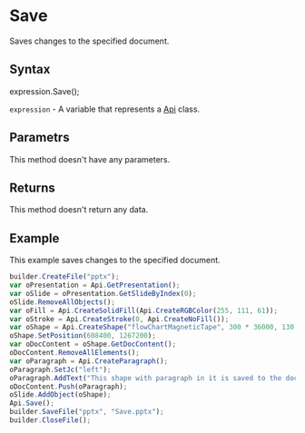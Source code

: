# Save

Saves changes to the specified document.

## Syntax

expression.Save();

`expression` - A variable that represents a [Api](../Api.md) class.

## Parametrs

This method doesn't have any parameters.

## Returns

This method doesn't return any data.

## Example

This example saves changes to the specified document.

```javascript
builder.CreateFile("pptx");
var oPresentation = Api.GetPresentation();
var oSlide = oPresentation.GetSlideByIndex(0);
oSlide.RemoveAllObjects();
var oFill = Api.CreateSolidFill(Api.CreateRGBColor(255, 111, 61));
var oStroke = Api.CreateStroke(0, Api.CreateNoFill());
var oShape = Api.CreateShape("flowChartMagneticTape", 300 * 36000, 130 * 36000, oFill, oStroke);
oShape.SetPosition(608400, 1267200);
var oDocContent = oShape.GetDocContent();
oDocContent.RemoveAllElements();
var oParagraph = Api.CreateParagraph();
oParagraph.SetJc("left");
oParagraph.AddText("This shape with paragraph in it is saved to the document.");
oDocContent.Push(oParagraph);
oSlide.AddObject(oShape);
Api.Save();
builder.SaveFile("pptx", "Save.pptx");
builder.CloseFile();
```